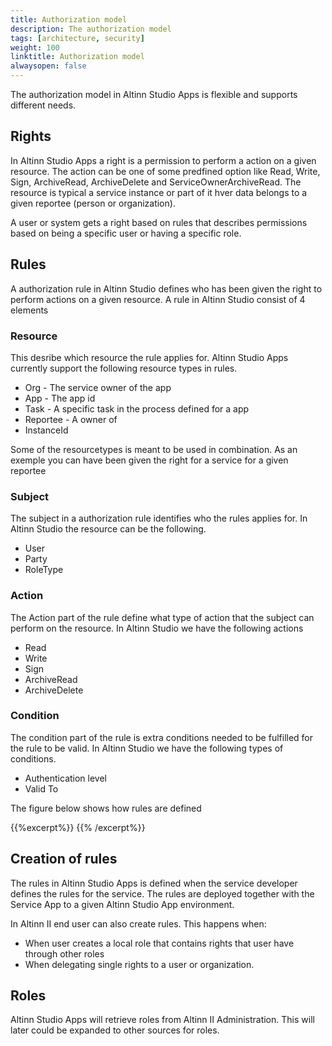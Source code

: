 ```yaml
---
title: Authorization model
description: The authorization model 
tags: [architecture, security]
weight: 100
linktitle: Authorization model
alwaysopen: false
---
```

The authorization model in Altinn Studio Apps is flexible and supports different needs. 

## Rights
In Altinn Studio Apps a right is a permission to perform a action on a given resource. 
The action can be one of some predfined option like Read, Write, Sign, ArchiveRead, ArchiveDelete and ServiceOwnerArchiveRead.
The resource is typical a service instance or part of it hver data belongs to a given reportee (person or organization).

A user or system gets a right based on rules that describes permissions based on being a specific user or having a specific role.

## Rules
A authorization rule in Altinn Studio defines who has been given the right to perform actions on a given resource.
A rule in Altinn Studio consist of 4 elements

### Resource
This desribe which resource the rule applies for. Altinn Studio Apps currently support the following resource types in rules.

- Org - The service owner of the app
- App - The app id
- Task - A specific task in the process defined for a app
- Reportee - A owner of 
- InstanceId

Some of the resourcetypes is meant to be used in combination. As an exemple you can have been given the right for a service for a given reportee

### Subject
The subject in a authorization rule identifies who the rules applies for. In Altinn Studio the resource can be the following.

- User
- Party
- RoleType

### Action
The Action part of the rule define what type of action that the subject can perform on the resource.
In Altinn Studio we have the following actions

- Read
- Write
- Sign
- ArchiveRead
- ArchiveDelete

### Condition
The condition part of the rule is extra conditions needed to be fulfilled for the rule to be valid. In Altinn Studio
we have the following types of conditions.

- Authentication level
- Valid To

The figure below shows how rules are defined

{{%excerpt%}}
<object data="/architecture/security/authorization/Altinn_Studio_Authorization_Architecture_Rule.svg" type="image/svg+xml" style="width: 100%;"></object>
{{% /excerpt%}}

## Creation of rules
The rules in Altinn Studio Apps is defined when the service developer defines the rules for the service. 
The rules are deployed together with the Service App to a given Altinn Studio App environment.

In Altinn II end user can also create rules. This happens when:
- When user creates a local role that contains rights that user have through other roles
- When delegating single rights to a user or organization.

## Roles
Altinn Studio Apps will retrieve roles from Altinn II Administration. This will later could be expanded to other sources for roles. 

















